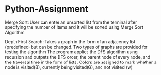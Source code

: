 # Python-Assignment
Merge Sort: 
  User can enter an unsorted list from the terminal 
  after specifying the number of items and it will be sorted using 
  Merge Sort Algorithm
  
Depth First Search:
  Takes a graph in the form of an adjacency list (predefined)
  but can be changed. Two  types of graphs are provided for testing the algorithm
  The program applies the DFS algorithm using recursion and outputs the DFS order, 
  the parent node of every node, and the traversal time in the form of lists.
  Colors are assigned to mark whether a node is visited(B), currently being visited(G), and 
  not visited (w)
